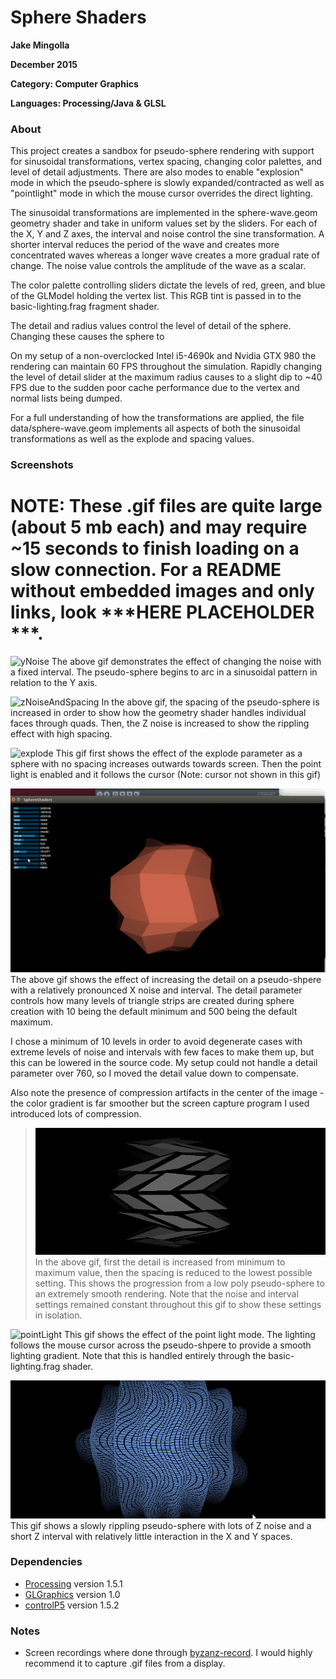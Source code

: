 # Sphere Shaders


**Jake Mingolla**

**December 2015**

**Category: Computer Graphics**

**Languages: Processing/Java & GLSL**


### About

This project creates a sandbox for pseudo-sphere rendering with support for sinusoidal transformations, vertex spacing, changing color palettes, and level of detail adjustments. There are also modes to enable "explosion" mode in which the pseudo-sphere is slowly expanded/contracted as well as "pointlight" mode in which the mouse cursor overrides the direct lighting.

The sinusoidal transformations are implemented in the sphere-wave.geom geometry shader and take in uniform values set by the sliders. For each of the X, Y and Z axes, the interval and noise control the sine transformation. A shorter interval reduces the period of the wave and creates more concentrated waves whereas a longer wave creates a more gradual rate of change. The noise value controls the amplitude of the wave as a scalar.

The color palette controlling sliders dictate the levels of red, green, and blue of the GLModel holding the vertex list. This RGB tint is passed in to the basic-lighting.frag fragment shader.

The detail and radius values control the level of detail of the sphere. Changing these causes the sphere to 

On my setup of a non-overclocked Intel i5-4690k and Nvidia GTX 980 the rendering can maintain 60 FPS throughout the simulation. Rapidly changing the level of detail slider at the maximum radius causes to a slight dip to ~40 FPS due to the sudden poor cache performance due to the vertex and normal lists being dumped.

For a full understanding of how the transformations are applied, the file data/sphere-wave.geom implements all aspects of both the sinusoidal transformations as well as the explode and spacing values.


### Screenshots

# NOTE: These .gif files are quite large (about 5 mb each) and may require ~15 seconds to finish loading on a slow connection. For a README without embedded images and only links, look ***HERE PLACEHOLDER ***.

![yNoise](https://raw.githubusercontent.com/jakemingolla/SphereShaders/master/public/optimized/ynoise.gif)
The above gif demonstrates the effect of changing the noise with a fixed interval. The pseudo-sphere begins to arc in a sinusoidal pattern in relation to the Y axis.

![zNoiseAndSpacing](https://raw.githubusercontent.com/jakemingolla/SphereShaders/master/public/optimized/spacingThenZNoise.gif)
In the above gif, the spacing of the pseudo-sphere is increased in order to show how the geometry shader handles individual faces through quads. Then, the Z noise is increased to show the rippling effect with high spacing.

![explode](https://raw.githubusercontent.com/jakemingolla/SphereShaders/master/public/optimized/explode.gif)
This gif first shows the effect of the explode parameter as a sphere with no spacing increases outwards towards screen. Then the point light is enabled and it follows the cursor (Note: cursor not shown in this gif)

![detail](https://raw.githubusercontent.com/jakemingolla/SphereShaders/master/public/optimized/detail.gif)
The above gif shows the effect of increasing the detail on a pseudo-shpere with a relatively pronounced X noise and interval. The detail parameter controls how many levels of triangle strips are created during sphere creation with 10 being the default minimum and 500 being the default maximum.

I chose a minimum of 10 levels in order to avoid degenerate cases with extreme levels of noise and intervals with few faces to make them up, but this can be lowered in the source code. My setup could not handle a detail parameter over 760, so I moved the detail value down to compensate.

Also note the presence of compression artifacts in the center of the image - the color gradient is far smoother but the screen capture program I used introduced lots of compression.

>![detailThenSpacing](https://raw.githubusercontent.com/jakemingolla/SphereShaders/master/public/optimized/detailThenSmooth.gif)
In the above gif, first the detail is increased from minimum to maximum value, then the spacing is reduced to the lowest possible setting. This shows the progression from a low poly pseudo-sphere to an extremely smooth rendering. Note that the noise and interval settings remained constant throughout this gif to show these settings in isolation.

![pointLight](https://raw.githubusercontent.com/jakemingolla/SphereShaders/master/public/optimized/pointlight.gif)
This gif shows the effect of the point light mode. The lighting follows the mouse cursor across the pseudo-shpere to provide a smooth lighting gradient. Note that this is handled entirely through the basic-lighting.frag shader.

![ripple](https://raw.githubusercontent.com/jakemingolla/SphereShaders/master/public/optimized/back.gif)
This gif shows a slowly rippling pseudo-sphere with lots of Z noise and a short Z interval with relatively little interaction in the X and Y spaces.


### Dependencies
- [Processing](https://processing.org/) version 1.5.1
- [GLGraphics](http://glgraphics.sourceforge.net/) version 1.0
- [controlP5](http://www.sojamo.de/libraries/controlP5/) version 1.5.2

### Notes
- Screen recordings where done through [byzanz-record](http://manpages.ubuntu.com/manpages/wily/man1/byzanz-record.1.html). I would highly recommend it to capture .gif files from a display.